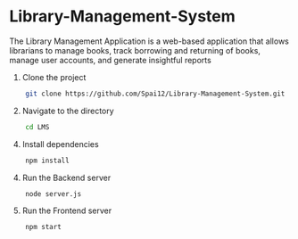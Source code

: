 # Library-Management-System

The Library Management Application is a web-based application that allows librarians to manage books, track borrowing and returning of books, manage user accounts, and generate insightful reports

1. Clone the project

```bash
    git clone https://github.com/Spai12/Library-Management-System.git
```

2. Navigate to the directory
```bash
    cd LMS
```


4. Install dependencies

```bash
    npm install
```

4. Run the Backend server

```bash
    node server.js
```
5. Run the Frontend server

```bash
    npm start
```
